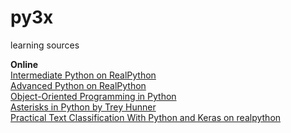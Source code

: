 # py3x
learning sources

**Online**  
[Intermediate Python on RealPython](https://realpython.com/tutorials/intermediate/)  
[Advanced Python on RealPython](https://realpython.com/tutorials/advanced/)  
[Object-Oriented Programming in Python](https://python-textbok.readthedocs.io/en/1.0/index.html)  
[Asterisks in Python by Trey Hunner](https://treyhunner.com/2018/10/asterisks-in-python-what-they-are-and-how-to-use-them/)  
[Practical Text Classification With Python and Keras on realpython](https://realpython.com/python-keras-text-classification/)  

